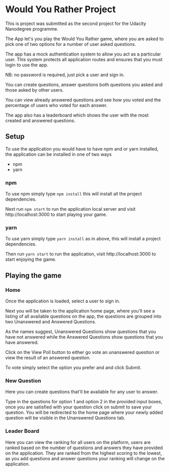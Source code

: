 # Would You Rather Project

This is project was submitted as the second project for the Udacity Nanodegree programme.

The App let's you play the Would You Rather game, where you are asked to pick one of two options for a number of user asked questions.

The app has a mock authentication system to allow you act as a particular user. This system protects all application routes and ensures that you must login to use the app.

NB: no password is required, just pick a user and sign in.

You can create questions, answer questions both questions you asked and those asked by other users.

You can view already answered questions and see how you voted and the percentage of users who voted for each answer.

The app also has a leaderboard which shows the user with the most created and answered questions.

## Setup

To use the application you would have to have npm and or yarn installed, the application can be installed in one of two ways

* npm
* yarn

### npm

To use npm simply type `npm install` this will install all the project dependencies.

Next run `npm start` to run the application local server and visit http://localhost:3000 to start playing your game.

### yarn

To use yarn simply type `yarn install` as in above, this will install a project dependencies.

Then run `yarn start` to run the application, visit http://localhost:3000 to start enjoying the game.

## Playing the game

### Home
Once the application is loaded, select a user to sign in.

Next you will be taken to the application home page, where you'll see a listing of all available questions on the app, the questions are grouped into two Unanswered and Answered Questions.

As the names suggest, Unanswered Questions show questions that you have not answered while the Answered Questions show questions that you have answered.

Click on the View Poll button to either go vote an unanswered question or view the result of an answered question.

To vote simply select the option you prefer and and click Submit.

### New Question
Here you can create questions that'll be available for any user to answer.

Type in the questions for option 1 and option 2 in the provided input boxes, once you are satisfied with your question click on submit to save your question. You will be redirected to the home page where your newly added question will be visible in the Unanswered Questions tab.

### Leader Board
Here you can view the ranking for all users on the platform, users are ranked based on the number of questions and answers they have provided on the application. They are ranked from the highest scoring to the lowest, as you add questions and answer questions your ranking will change on the application.